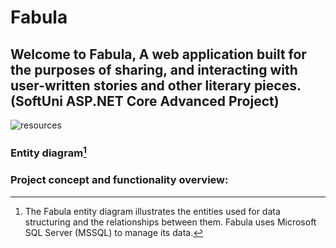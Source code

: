 # Fabula
## Welcome to Fabula, A web application built for the purposes of sharing, and interacting with user-written stories and other literary pieces. (SoftUni ASP.NET Core Advanced Project)
![resources](https://docs.google.com/drawings/d/e/2PACX-1vQmPs7h_ddV2VTg5-pLqY93AP6PvxxctLXX66WlQhJZ5dHcB2EO6Y2Fghdv7FtCYaKXqQkw0AacFcbc/pub?w=1784&h=873)

### Entity diagram[^1]

### Project concept and functionality overview:


[^1]: The Fabula entity diagram illustrates the entities used for data structuring and the relationships between them. Fabula uses Microsoft SQL Server (MSSQL) to manage its data.
